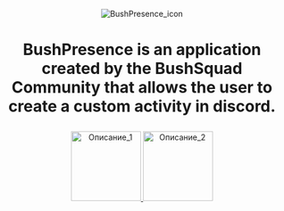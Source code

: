 <p align="center">
  <img src="https://cdn.discordapp.com/attachments/965668635785957436/1226309264625373274/imageedit_8_5786916950.png?ex=66244c80&is=6611d780&hm=f0db7feedc7322c3958a15b1f5681d40d7442766aeca20656bef1b788adc5b19&" alt="BushPresence_icon">
</p>

# <p align="center">BushPresence is an application created by the BushSquad Community that allows the user to create a custom activity in discord. </p>


<p align="center">
  <a href="https://discord.gg/pGXSVaAWxs">
    <img src="https://media.discordapp.net/attachments/965668635785957436/1226312022589702144/icons8-discord-100.png?ex=66244f11&is=6611da11&hm=fa002b588bb6120b8cc04fe853c5a1b7f175ab25c1919ca183b830926df46137&=&format=webp&quality=lossless&width=125&height=125" width="125" height="125" alt="Описание_1">
  </a>
  <a href="https://bushpresence.rydve.xyz/">
    <img src="https://media.discordapp.net/attachments/965668635785957436/1226304216042049686/icons8--100.png?ex=662447cc&is=6611d2cc&hm=04c8777d5be82386bbe0fb8e4a963bad1becec88b78c52f88fea75e70e6a64c0&=&format=webp&quality=lossless&width=125&height=125" width="125" height="125" alt="Описание_2">
  </a>
</p>


